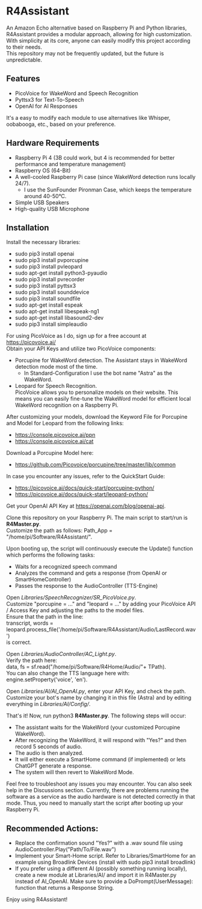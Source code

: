 # R4Assistant
An Amazon Echo alternative based on Raspberry Pi and Python libraries, R4Assistant provides a modular approach, allowing for high customization. With simplicity at its core, anyone can easily modify this project according to their needs.<br>
This repository may not be frequently updated, but the future is unpredictable.

## Features
* PicoVoice for WakeWord and Speech Recognition
* Pyttsx3 for Text-To-Speech
* OpenAI for AI Responses <br>

It's a easy to modify each module to use alternatives like Whisper, oobabooga, etc., based on your preference.

## Hardware Requirements
* Raspberry Pi 4 (3B could work, but 4 is recommended for better performance and temperature management)
* Raspberry OS (64-Bit)
* A well-cooled Raspberry Pi case (since WakeWord detection runs locally 24/7).
  - I use the SunFounder Pironman Case, which keeps the temperature around 40-50°C.
* Simple USB Speakers
* High-quality USB Microphone

## Installation
Install the necessary libraries:

* sudo pip3 install openai
* sudo pip3 install pvporcupine
* sudo pip3 install pvleopard
* sudo apt-get install python3-pyaudio
* sudo pip3 install pvrecorder
* sudo pip3 install pyttsx3
* sudo pip3 install sounddevice
* sudo pip3 install soundfile
* sudo apt-get install espeak
* sudo apt-get install libespeak-ng1
* sudo apt-get install libasound2-dev
* sudo pip3 install simpleaudio

For using PicoVoice as I do, sign up for a free account at https://picovoice.ai/ <br>
Obtain your API Keys and utilize two PicoVoice components:

* Porcupine for WakeWord detection. The Assistant stays in WakeWord detection mode most of the time. 
  - In Standard-Configuration I use the bot name "Astra" as the WakeWord.
* Leopard for Speech Recognition. <br>
PicoVoice allows you to personalize models on their website. This means you can easily fine-tune the WakeWord model for efficient local WakeWord recognition on a Raspberry Pi.

After customizing your models, download the Keyword File for Porcupine and Model for Leopard from the following links: <br>
* https://console.picovoice.ai/ppn
* https://console.picovoice.ai/cat <br>
 
Download a Porcupine Model here:
* https://github.com/Picovoice/porcupine/tree/master/lib/common <br>

In case you encounter any issues, refer to the QuickStart Guide:
* https://picovoice.ai/docs/quick-start/porcupine-python/
* https://picovoice.ai/docs/quick-start/leopard-python/ <br>

Get your OpenAI API Key at https://openai.com/blog/openai-api.

Clone this repository on your Raspberry Pi. The main script to start/run is **R4Master.py**. <br>
Customize the path as follows: Path_App = "/home/pi/Software/R4Assistant/". <br>

Upon booting up, the script will continuously execute the Update() function which performs the following tasks:
* Waits for a recognized speech command
* Analyzes the command and gets a response (from OpenAI or SmartHomeController)
* Passes the response to the AudioController (TTS-Engine) <br>

Open *Libraries/SpeechRecognizer/SR_PicoVoice.py*. <br>
Customize "porcupine = ..." and "leopard = ..." by adding your PicoVoice API / Access Key and adjusting the paths to the model files. <br>
Ensure that the path in the line: <br>
transcript, words = leopard.process_file('/home/pi/Software/R4Assistant/Audio/LastRecord.wav') <br>
is correct.

Open *Libraries/AudioController/AC_Light.py*. <br>
Verify the path here: <br>
data, fs = sf.read("/home/pi/Software/R4Home/Audio/"+ TPath). <br>
You can also change the TTS language here with: engine.setProperty('voice', 'en').<br>

Open *Libraries/AI/AI_OpenAI.py*, enter your API Key, and check the path. <br>
Customize your bot's name by changing it in this file (Astra) and by editing everything in *Libraries/AI/Config/*. <br>

That's it! Now, run python3 **R4Master.py**. The following steps will occur: <br>

* The assistant waits for the WakeWord (your customized Porcupine WakeWord).
* After recognizing the WakeWord, it will respond with "Yes?" and then record 5 seconds of audio.
* The audio is then analyzed.
* It will either execute a SmartHome command (if implemented) or lets ChatGPT generate a response.
* The system will then revert to WakeWord Mode. <br>

Feel free to troubleshoot any issues you may encounter. You can also seek help in the Discussions section. Currently, there are problems running the software as a service as the audio hardware is not detected correctly in that mode. Thus, you need to manually start the script after booting up your Raspberry Pi.<br>

## Recommended Actions:
* Replace the confirmation sound "Yes?" with a .wav sound file using AudioController.Play("Path/To/File.wav")
* Implement your Smart-Home script. Refer to Libraries/SmartHome for an example using Broadlink Devices (install with sudo pip3 install broadlink)
* If you prefer using a different AI (possibly something running locally), create a new module at Libraries/AI/ and import it in R4Master.py instead of AI_OpenAI. Make sure to provide a DoPrompt(UserMessage): function that returns a Response String.<br>

Enjoy using R4Assistant!
